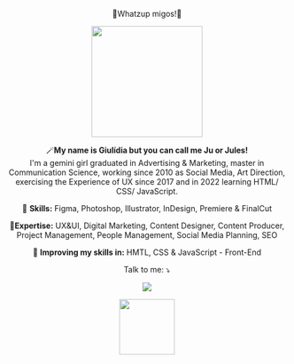 
<span align="center">

💖Whatzup migos!💖

<div align="center">
<img src="https://user-images.githubusercontent.com/100308775/172048559-de0c2155-875c-46b2-bce6-4f315c1363f2.png" width="200px" />
</div>


<p align="center">
  🪄<strong>My name is Giulídia but you can call me Ju or Jules!</strong>  <br> I'm a gemini girl graduated in Advertising & Marketing, master in Communication Science, working since 2010 as Social Media, Art Direction, exercising the Experience of UX since 2017  and in 2022 learning HTML/ CSS/ JavaScript. 

</p>

<p align="center">
  💼 <strong>Skills:</strong> Figma, Photoshop, Illustrator, InDesign, Premiere & FinalCut 
  <p align="center">
🥇<strong>Expertise:</strong> UX&UI, Digital Marketing, Content Designer, Content Producer, Project Management, People Management, Social Media Planning, SEO</p>
<p align="center">
  📒 <strong>Improving my skills in:</strong> HMTL, CSS & JavaScript - Front-End</p>

<p align="center">
    
<p align="center">
  Talk to me: ⤵️
</p>

<p align="center"> 
  <a href="https://www.linkedin.com/in/giulidia/" alt="Linkedin">
  <img src="https://img.shields.io/badge/-Linkedin-0e76a8?style=for-the-badge&logo=Linkedin&logoColor=white&link=https://www.linkedin.com/in/keidsonroby/" /></a>
</p>  

<p align="center"> 
  <a href="https://giulidia.github.io/Jules/" alt="Github">
  <img src="https://user-images.githubusercontent.com/100308775/172060903-f103e2a0-25b8-45c6-8530-72d4eae7f560.png" width="100px" /></a>
</p>  
